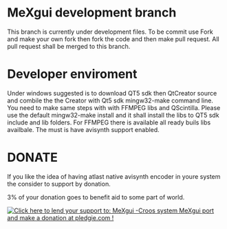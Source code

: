 MeXgui development branch
======

This branch is currently under development files. To be commit use Fork and make your own fork then fork the code and then make pull request. All pull request shall be merged to this branch.

Developer enviroment
======

Under windows suggested is to download QT5 sdk then QtCreator source and combile the the Creator with Qt5 sdk mingw32-make command line. You need to make same steps with with FFMPEG libs and QScintilla. Please use the default mingw32-make install and it shall install the libs to QT5 sdk include and lib folders. For FFMPEG there is available all ready buils libs availbale. The must is have avisynth support enabled. 

DONATE
======

If you like the idea of having atlast native avisynth encoder in youre system the consider to support by donation.

3% of your donation goes to benefit aid to some part of world.

<a href='https://pledgie.com/campaigns/22683'><img alt='Click here to lend your support to: MeXgui -Croos system MeXgui port and make a donation at pledgie.com !' src='https://pledgie.com/campaigns/22683.png?skin_name=chrome' border='0' ></a>
